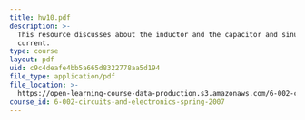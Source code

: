 ```yaml
---
title: hw10.pdf
description: >-
  This resource discusses about the inductor and the capacitor and sinusoidal
  current.
type: course
layout: pdf
uid: c9c4deafe4bb5a665d8322778aa5d194
file_type: application/pdf
file_location: >-
  https://open-learning-course-data-production.s3.amazonaws.com/6-002-circuits-and-electronics-spring-2007/c9c4deafe4bb5a665d8322778aa5d194_hw10.pdf
course_id: 6-002-circuits-and-electronics-spring-2007
---
```

